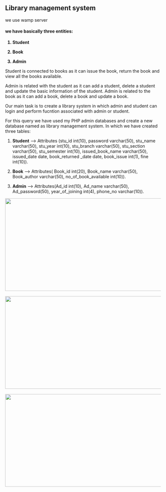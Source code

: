 ## Library management system 

we use wamp server

#### we have basically three entities:
<b>

1.	Student

2.	Book

3.	Admin
</b>
Student is connected to books as it can issue the book, return the book and view all the books available.

Admin is related with the student as it can add a student, delete a student and update the basic information of the student. Admin is related to the book as it can add a book, delete a book and update a book.

Our main task is to create a library system in which admin and student can login and perform fucntion associated with admin or student. 

For this query we have used my PHP admin databases and create a new database named as library management system. In which we have created three tables:

1.	<b>Student</b> --> Attributes (stu_id int(10), password varchar(50), stu_name varchar(50), stu_year int(10), stu_branch varchar(50), stu_section varchar(50), stu_semester int(10), issued_book_name varchar(50), issued_date date, book_returned _date date, book_issue int(1), fine int(10)).

2.	<b>Book</b> --> Attributes( Book_id int(20), Book_name varchar(50), Book_author varchar(50), no_of_book_available int(10)).

3.	<b>Admin</b> --> Attributes(Ad_id int(10), Ad_name varchar(50), Ad_password(50), year_of_joining int(4), phone_no varchar(10)).

<img src="https://user-images.githubusercontent.com/52023930/78266221-1aabe700-7523-11ea-937c-4a1fde7d5f82.PNG" width=700 height=300>
<br><br>

<img src="https://user-images.githubusercontent.com/52023930/78266224-1bdd1400-7523-11ea-916c-7b367d9a732d.PNG" width=700 height=300>
<br><br>

<img src="https://user-images.githubusercontent.com/52023930/78266226-1c75aa80-7523-11ea-8077-d1b42e18f6ef.PNG" width=700 height=300>
<br><br>

